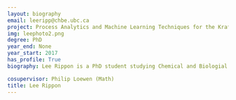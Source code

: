 ```yaml
---
layout: biography
email: leeripp@chbe.ubc.ca
project: Process Analytics and Machine Learning Techniques for the Kraft Pulping Process
img: leephoto2.png
degree: PhD
year_end: None
year_start: 2017
has_profile: True
biography: Lee Rippon is a PhD student studying Chemical and Biologial Engineering (CHBE) at UBC. He also holds BASc and MASc degrees from UBC in CHBE where his research experience includes applications of compressive sensing, adaptive control, system identification and process monitoring on sheet and film processes. His current research interests include applying process analytics and machine learning techniques to historical process data to perform fault detection, isolation, and diagnosis in a kraft pulping process.

cosupervisor: Philip Loewen (Math)
title: Lee Rippon
---
```

